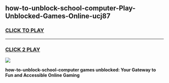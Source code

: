 
## how-to-unblock-school-computer-Play-Unblocked-Games-Online-ucj87
<h3>
<a href="https://premium76.site?title=how-to-unblock-school-computer&ref=25A">CLICK TO PLAY</a></h3>
<hr>

<h3>
<a href="https://premium76.site?title=how-to-unblock-school-computer&ref=25A">CLICK 2 PLAY</a>
  
</h3>

<a href="https://premium76.site?title=how-to-unblock-school-computer&ref=25A"><img src="https://clearcache.store/games.png"></a>


**how-to-unblock-school-computer games unblocked: Your Gateway to Fun and Accessible Online Gaming**
